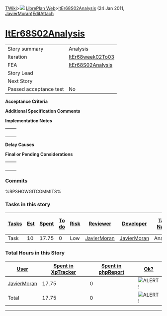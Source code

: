 [TWiki](/twiki/Main/WebHome)&gt;![](/twiki/TWiki/TWikiDocGraphics/web-bg-small.gif) [LibrePlan Web](/twiki/LibrePlan/WebHome)&gt;[ItEr68S02Analysis](http://wiki.libreplan-enterprise.com/twiki/LibrePlan/ItEr68S02Analysis "Topic revision: 2 (24 Jan 2011 - 10:20:10)") (24 Jan 2011, [JavierMoran](/twiki/Main/JavierMoran))[Edit](http://wiki.libreplan-enterprise.com/twiki/bin/edit/LibrePlan/ItEr68S02Analysis?t=1520337896 "Edit this topic text")[Attach](/twiki/bin/attach/LibrePlan/ItEr68S02Analysis "Attach an image or document to this topic")

 [ItEr68S02Analysis](/twiki/LibrePlan/ItEr68S02Analysis)
=====================================================================================================



|                        |                                                                  |
|------------------------|------------------------------------------------------------------|
| Story summary          | Analysis                                                         |
| Iteration              | [ItEr68week02To03](/twiki/LibrePlan/ItEr68week02To03)   |
| FEA                    | [ItEr68S02Analysis](/twiki/LibrePlan/ItEr68S02Analysis) |
| Story Lead             |                                                                  |
| Next Story             |                                                                  |
| Passed acceptance test | No                                                               |

**Acceptance Criteria**

**Additional Specification Comments**

**Implementation Notes**

|     |     |
|-----|-----|
|     |     |

**Delay Causes**

**Final or Pending Considerations**

|     |     |
|-----|-----|
|     |     |

###  Commits

%RPSHOWGITCOMMITS%

###  Tasks in this story



| [Tasks](http://wiki.libreplan-enterprise.com/twiki/LibrePlan/ItEr68S02Analysis?sortcol=0;table=2;up=0#sorted_table "Sort by this column") | [Est](http://wiki.libreplan-enterprise.com/twiki/LibrePlan/ItEr68S02Analysis?sortcol=1;table=2;up=0#sorted_table "Sort by this column") | [Spent](http://wiki.libreplan-enterprise.com/twiki/LibrePlan/ItEr68S02Analysis?sortcol=2;table=2;up=0#sorted_table "Sort by this column") | [To do](http://wiki.libreplan-enterprise.com/twiki/LibrePlan/ItEr68S02Analysis?sortcol=3;table=2;up=0#sorted_table "Sort by this column") | [Risk](http://wiki.libreplan-enterprise.com/twiki/LibrePlan/ItEr68S02Analysis?sortcol=4;table=2;up=0#sorted_table "Sort by this column") | [Reviewer](http://wiki.libreplan-enterprise.com/twiki/LibrePlan/ItEr68S02Analysis?sortcol=5;table=2;up=0#sorted_table "Sort by this column") | [Developer](http://wiki.libreplan-enterprise.com/twiki/LibrePlan/ItEr68S02Analysis?sortcol=6;table=2;up=0#sorted_table "Sort by this column") | [Task Name](http://wiki.libreplan-enterprise.com/twiki/LibrePlan/ItEr68S02Analysis?sortcol=7;table=2;up=0#sorted_table "Sort by this column") | [Start Date](http://wiki.libreplan-enterprise.com/twiki/LibrePlan/ItEr68S02Analysis?sortcol=8;table=2;up=0#sorted_table "Sort by this column") | [Est End Date](http://wiki.libreplan-enterprise.com/twiki/LibrePlan/ItEr68S02Analysis?sortcol=9;table=2;up=0#sorted_table "Sort by this column") | [End Date](http://wiki.libreplan-enterprise.com/twiki/LibrePlan/ItEr68S02Analysis?sortcol=10;table=2;up=0#sorted_table "Sort by this column") |
|----------------------------------------------------------------------------------------------------------------------------------------------------|--------------------------------------------------------------------------------------------------------------------------------------------------|----------------------------------------------------------------------------------------------------------------------------------------------------|----------------------------------------------------------------------------------------------------------------------------------------------------|---------------------------------------------------------------------------------------------------------------------------------------------------|-------------------------------------------------------------------------------------------------------------------------------------------------------|--------------------------------------------------------------------------------------------------------------------------------------------------------|--------------------------------------------------------------------------------------------------------------------------------------------------------|---------------------------------------------------------------------------------------------------------------------------------------------------------|-----------------------------------------------------------------------------------------------------------------------------------------------------------|--------------------------------------------------------------------------------------------------------------------------------------------------------|
| Task                                                                                                                                               | 10                                                                                                                                               | 17.75                                                                                                                                              | 0                                                                                                                                                  | Low                                                                                                                                               | [JavierMoran](/twiki/Main/JavierMoran)                                                                                                       | [JavierMoran](/twiki/Main/JavierMoran)                                                                                                        | Analysis                                                                                                                                               |                                                                                                                                                         |                                                                                                                                                           |                                                                                                                                                        |

###  Total Hours in this Story

| [User](http://wiki.libreplan-enterprise.com/twiki/LibrePlan/ItEr68S02Analysis?sortcol=0;table=3;up=0#sorted_table "Sort by this column") | [Spent in XpTracker](http://wiki.libreplan-enterprise.com/twiki/LibrePlan/ItEr68S02Analysis?sortcol=1;table=3;up=0#sorted_table "Sort by this column") | [Spent in phpReport](http://wiki.libreplan-enterprise.com/twiki/LibrePlan/ItEr68S02Analysis?sortcol=2;table=3;up=0#sorted_table "Sort by this column") | [Ok?](http://wiki.libreplan-enterprise.com/twiki/LibrePlan/ItEr68S02Analysis?sortcol=3;table=3;up=0#sorted_table "Sort by this column") |
|---------------------------------------------------------------------------------------------------------------------------------------------------|-----------------------------------------------------------------------------------------------------------------------------------------------------------------|-----------------------------------------------------------------------------------------------------------------------------------------------------------------|--------------------------------------------------------------------------------------------------------------------------------------------------|
| [JavierMoran](/twiki/Main/JavierMoran)                                                                                                   | 17.75                                                                                                                                                           | 0                                                                                                                                                               | ![ALERT!](/twiki/TWiki/TWikiDocGraphics/warning.gif "ALERT!")                                                                                |
| Total                                                                                                                                             | 17.75                                                                                                                                                           | 0                                                                                                                                                               | ![ALERT!](/twiki/TWiki/TWikiDocGraphics/warning.gif "ALERT!")                                                                                |

------------------------------------------------------------------------
